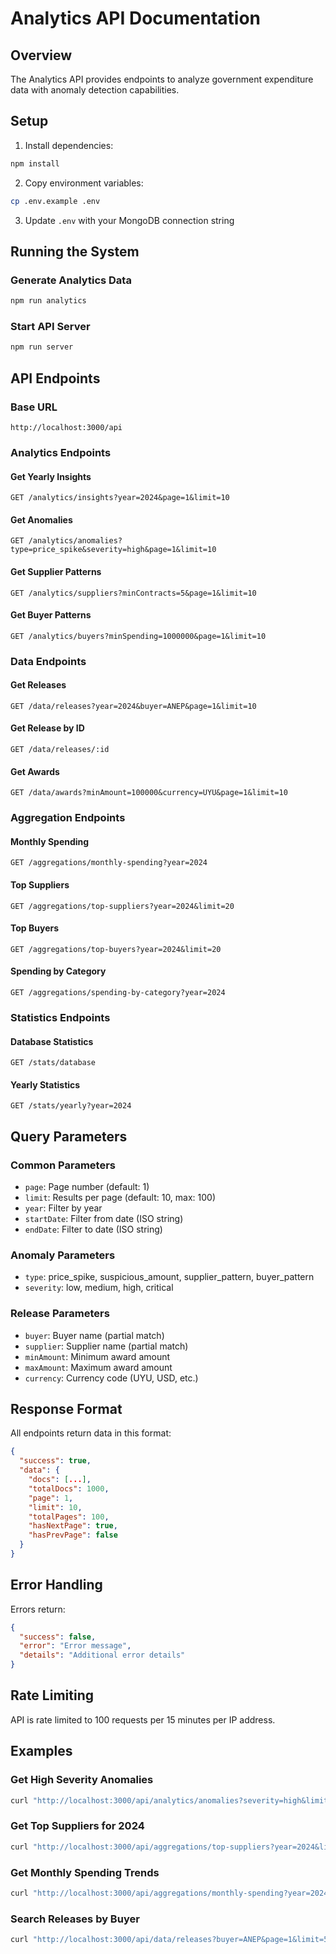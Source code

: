 # Analytics API Documentation

## Overview
The Analytics API provides endpoints to analyze government expenditure data with anomaly detection capabilities.

## Setup

1. Install dependencies:
```bash
npm install
```

2. Copy environment variables:
```bash
cp .env.example .env
```

3. Update `.env` with your MongoDB connection string

## Running the System

### Generate Analytics Data
```bash
npm run analytics
```

### Start API Server
```bash
npm run server
```

## API Endpoints

### Base URL
`http://localhost:3000/api`

### Analytics Endpoints

#### Get Yearly Insights
```
GET /analytics/insights?year=2024&page=1&limit=10
```

#### Get Anomalies
```
GET /analytics/anomalies?type=price_spike&severity=high&page=1&limit=10
```

#### Get Supplier Patterns
```
GET /analytics/suppliers?minContracts=5&page=1&limit=10
```

#### Get Buyer Patterns
```
GET /analytics/buyers?minSpending=1000000&page=1&limit=10
```

### Data Endpoints

#### Get Releases
```
GET /data/releases?year=2024&buyer=ANEP&page=1&limit=10
```

#### Get Release by ID
```
GET /data/releases/:id
```

#### Get Awards
```
GET /data/awards?minAmount=100000&currency=UYU&page=1&limit=10
```

### Aggregation Endpoints

#### Monthly Spending
```
GET /aggregations/monthly-spending?year=2024
```

#### Top Suppliers
```
GET /aggregations/top-suppliers?year=2024&limit=20
```

#### Top Buyers
```
GET /aggregations/top-buyers?year=2024&limit=20
```

#### Spending by Category
```
GET /aggregations/spending-by-category?year=2024
```

### Statistics Endpoints

#### Database Statistics
```
GET /stats/database
```

#### Yearly Statistics
```
GET /stats/yearly?year=2024
```

## Query Parameters

### Common Parameters
- `page`: Page number (default: 1)
- `limit`: Results per page (default: 10, max: 100)
- `year`: Filter by year
- `startDate`: Filter from date (ISO string)
- `endDate`: Filter to date (ISO string)

### Anomaly Parameters
- `type`: price_spike, suspicious_amount, supplier_pattern, buyer_pattern
- `severity`: low, medium, high, critical

### Release Parameters
- `buyer`: Buyer name (partial match)
- `supplier`: Supplier name (partial match)
- `minAmount`: Minimum award amount
- `maxAmount`: Maximum award amount
- `currency`: Currency code (UYU, USD, etc.)

## Response Format

All endpoints return data in this format:
```json
{
  "success": true,
  "data": {
    "docs": [...],
    "totalDocs": 1000,
    "page": 1,
    "limit": 10,
    "totalPages": 100,
    "hasNextPage": true,
    "hasPrevPage": false
  }
}
```

## Error Handling

Errors return:
```json
{
  "success": false,
  "error": "Error message",
  "details": "Additional error details"
}
```

## Rate Limiting

API is rate limited to 100 requests per 15 minutes per IP address.

## Examples

### Get High Severity Anomalies
```bash
curl "http://localhost:3000/api/analytics/anomalies?severity=high&limit=5"
```

### Get Top Suppliers for 2024
```bash
curl "http://localhost:3000/api/aggregations/top-suppliers?year=2024&limit=10"
```

### Get Monthly Spending Trends
```bash
curl "http://localhost:3000/api/aggregations/monthly-spending?year=2024"
```

### Search Releases by Buyer
```bash
curl "http://localhost:3000/api/data/releases?buyer=ANEP&page=1&limit=5"
```
